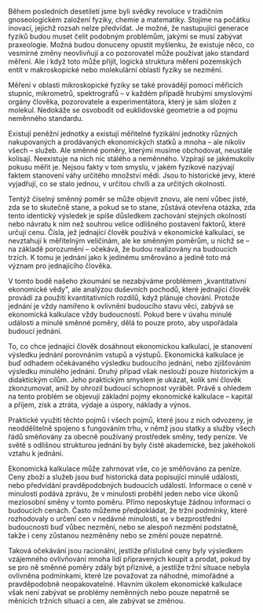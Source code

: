 Během posledních desetiletí jsme byli svědky revoluce v tradičním gnoseologickém založení fyziky, chemie a matematiky. Stojíme na počátku inovací, jejichž rozsah nelze předvídat. Je možné, že nastupující generace fyziků budou muset čelit podobným problémům, jakými se musí zabývat praxeologie. Možná budou donuceny opustit myšlenku, že existuje něco, co vesmírné změny neovlivňují a co pozorovatel může používat jako standard měření. Ale i když toto může přijít, logická struktura měření pozemských entit v makroskopické nebo molekulární oblasti fyziky se nezmění.

Měření v oblasti mikroskopické fyziky se také provádějí pomocí měřicích stupnic, mikrometrů, spektrografů – v každém případě hrubými smyslovými orgány člověka, pozorovatele a experimentátora, který je sám složen z molekul. Nedokáže se osvobodit od euklidovské geometrie a od pojmu neměnného standardu.

Existují peněžní jednotky a existují měřitelné fyzikální jednotky různých nakupovaných a prodávaných ekonomických statků a mnoha – ale nikoliv všech – služeb. Ale směnné poměry, kterými musíme obchodovat, neustále kolísají. Neexistuje na nich nic stálého a neměnného. Vzpírají se jakémukoliv pokusu měřit je. Nejsou fakty v tom smyslu, v jakém fyzikové nazývají faktem stanovení váhy určitého množství mědi. Jsou to historické jevy, které vyjadřují, co se stalo jednou, v určitou chvíli a za určitých okolností.

Tentýž číselný směnný poměr se může objevit znovu, ale není vůbec jisté, zda se to skutečně stane, a pokud se to stane, zůstává otevřena otázka, zda tento identický výsledek je spíše důsledkem zachování stejných okolností nebo návratu k nim než souhrou velice odlišného postavení faktorů, které určují cenu. Čísla, jež jednající člověk používá v ekonomické kalkulaci, se nevztahují k měřitelným veličinám, ale ke směnným poměrům, u nichž se – na základě porozumění – očekává, že budou realizovány na budoucích trzích. K tomu je jednání jako k jedinému směrováno a jedině toto má význam pro jednajícího člověka.

V tomto bodě našeho zkoumání se nezabýváme problémem „kvantitativní ekonomické vědy", ale analýzou duševních pochodů, které jednající člověk provádí za použití kvantitativních rozdílů, když plánuje chování. Protože jednání je vždy namířeno k ovlivnění budoucího stavu věcí, zabývá se ekonomická kalkulace vždy budoucností. Pokud bere v úvahu minulé události a minulé směnné poměry, dělá to pouze proto, aby uspořádala budoucí jednání.

To, co chce jednající člověk dosáhnout ekonomickou kalkulací, je stanovení výsledku jednání porovnáním vstupů a výstupů. Ekonomická kalkulace je buď odhadem očekávaného výsledku budoucího jednání, nebo zjišťováním výsledku minulého jednání. Druhý případ však neslouží pouze historickým a didaktickým cílům. Jeho praktickým smyslem je ukázat, kolik smí člověk zkonzumovat, aniž by ohrozil budoucí schopnost vyrábět. Právě s ohledem na tento problém se objevují základní pojmy ekonomické kalkulace – kapitál a příjem, zisk a ztráta, výdaje a úspory, náklady a výnos.

Praktické využití těchto pojmů i všech pojmů, které jsou z nich odvozeny, je neoddělitelně spojeno s fungováním trhu, v němž jsou statky a služby všech řádů směňovány za obecně používaný prostředek směny, tedy peníze. Ve světě s odlišnou strukturou jednání by byly čistě akademické, bez jakéhokoli vztahu k jednání.

Ekonomická kalkulace může zahrnovat vše, co je směňováno za peníze. Ceny zboží a služeb jsou buď historická data popisující minulé události, nebo předvídání pravděpodobných budoucích událostí. Informace o ceně v minulosti podává zprávu, že v minulosti proběhl jeden nebo více úkonů meziosobní směny v tomto poměru. Přímo neposkytuje žádnou informaci o budoucích cenách. Často můžeme předpokládat, že tržní podmínky, které rozhodovaly o určení cen v nedávné minulosti, se v bezprostřední budoucnosti buď vůbec nezmění, nebo se alespoň nezmění podstatně, takže i ceny zůstanou nezměněny nebo se změní pouze nepatrně.

Taková očekávání jsou racionální, jestliže příslušné ceny byly výsledkem vzájemného ovlivňování mnoha lidí připravených koupit a prodat, pokud by se pro ně směnné poměry zdály být příznivé, a jestliže tržní situace nebyla ovlivněna podmínkami, které lze považovat za náhodné, mimořádné a pravděpodobně neopakovatelné. Hlavním úkolem ekonomické kalkulace však není zabývat se problémy neměnných nebo pouze nepatrně se měnících tržních situací a cen, ale zabývat se změnou.